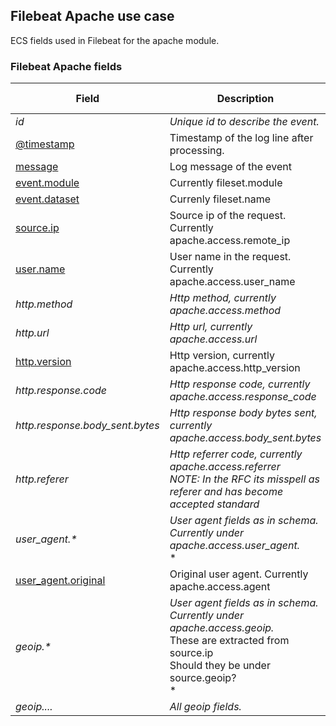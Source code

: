 ## Filebeat Apache use case

ECS fields used in Filebeat for the apache module.

### <a name="filebeat-apache-access"></a> Filebeat Apache fields


| Field  | Description  | Type  | Multi Field  | Example  |
|---|---|---|---|---|
| <a name="id"></a>*id*  | *Unique id to describe the event.*  | keyword  |   | `8a4f500d`  |
| [@timestamp](https://github.com/elastic/ecs#@timestamp)  | Timestamp of the log line after processing.  | date  |   | `2016-05-23T08:05:34.853Z`  |
| [message](https://github.com/elastic/ecs#message)  | Log message of the event  | text  |   | `Hello World`  |
| [event.module](https://github.com/elastic/ecs#event.module)  | Currently fileset.module  | keyword  |   | `apache`  |
| [event.dataset](https://github.com/elastic/ecs#event.dataset)  | Currenly fileset.name  | keyword  |   | `access`  |
| [source.ip](https://github.com/elastic/ecs#source.ip)  | Source ip of the request. Currently apache.access.remote_ip  | ip  |   | `192.168.1.1`  |
| [user.name](https://github.com/elastic/ecs#user.name)  | User name in the request. Currently apache.access.user_name  | keyword  |   | `ruflin`  |
| <a name="http.method"></a>*http.method*  | *Http method, currently apache.access.method*  | keyword  |   | `GET`  |
| <a name="http.url"></a>*http.url*  | *Http url, currently apache.access.url*  | keyword  |   | `http://elastic.co/`  |
| [http.version](https://github.com/elastic/ecs#http.version)  | Http version, currently apache.access.http_version  | keyword  |   | `1.1`  |
| <a name="http.response.code"></a>*http.response.code*  | *Http response code, currently apache.access.response_code*  | keyword  |   | `404`  |
| <a name="http.response.body_sent.bytes"></a>*http.response.body_sent.bytes*  | *Http response body bytes sent, currently apache.access.body_sent.bytes*  | long  |   | `117`  |
| <a name="http.referer"></a>*http.referer*  | *Http referrer code, currently apache.access.referrer<br/>NOTE: In the RFC its misspell as referer and has become accepted standard*  | keyword  |   | `http://elastic.co/`  |
| <a name="user_agent.&ast;"></a>*user_agent.&ast;*  | *User agent fields as in schema. Currently under apache.access.user_agent.*<br/>*  |   |   |   |
| [user_agent.original](https://github.com/elastic/ecs#user_agent.original)  | Original user agent. Currently apache.access.agent  | text  |   | `http://elastic.co/`  |
| <a name="geoip.&ast;"></a>*geoip.&ast;*  | *User agent fields as in schema. Currently under apache.access.geoip.*<br/>These are extracted from source.ip<br/>Should they be under source.geoip?<br/>*  |   |   |   |
| <a name="geoip...."></a>*geoip....*  | *All geoip fields.*  | text  |   |   |



